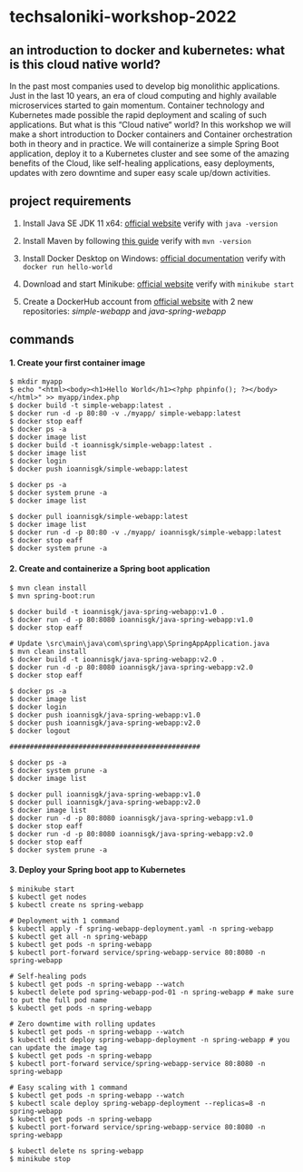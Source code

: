 # techsaloniki-workshop-2022

## an introduction to docker and kubernetes: what is this cloud native world?

In the past most companies used to develop big monolithic applications. Just in the last 10 years, an era of cloud computing and highly available microservices started to gain momentum. Container technology and Kubernetes made possible the rapid deployment and scaling of such applications. But what is this “Cloud native“ world? In this workshop we will make a short introduction to Docker containers and Container orchestration both in theory and in practice. We will containerize a simple Spring Boot application, deploy it to a Kubernetes cluster and see some of the amazing benefits of the Cloud, like self-healing applications, easy deployments, updates with zero downtime and super easy scale up/down activities.

## project requirements

1. Install Java SE JDK 11 x64: [official website](https://www.oracle.com/java/technologies/javase-jdk11-downloads.html) verify with `java -version`

2. Install Maven by following [this guide](https://mkyong.com/maven/how-to-install-maven-in-windows/) verify with `mvn -version`

3. Install Docker Desktop on Windows: [official documentation](https://docs.docker.com/desktop/windows/install/) verify with `docker run hello-world`

4. Download and start Minikube: [official website](https://minikube.sigs.k8s.io/docs/start/) verify with `minikube start`

5. Create a DockerHub account from [official website](https://hub.docker.com/) with 2 new repositories: *simple-webapp* and *java-spring-webapp*


## commands

#### 1. Create your first container image

```
$ mkdir myapp
$ echo "<html><body><h1>Hello World</h1><?php phpinfo(); ?></body></html>" >> myapp/index.php
$ docker build -t simple-webapp:latest .
$ docker run -d -p 80:80 -v ./myapp/ simple-webapp:latest
$ docker stop eaff
$ docker ps -a
$ docker image list
$ docker build -t ioannisgk/simple-webapp:latest .
$ docker image list
$ docker login
$ docker push ioannisgk/simple-webapp:latest

$ docker ps -a
$ docker system prune -a
$ docker image list

$ docker pull ioannisgk/simple-webapp:latest
$ docker image list
$ docker run -d -p 80:80 -v ./myapp/ ioannisgk/simple-webapp:latest
$ docker stop eaff
$ docker system prune -a
```

#### 2. Create and containerize a Spring boot application

```
$ mvn clean install
$ mvn spring-boot:run

$ docker build -t ioannisgk/java-spring-webapp:v1.0 .
$ docker run -d -p 80:8080 ioannisgk/java-spring-webapp:v1.0
$ docker stop eaff

# Update \src\main\java\com\spring\app\SpringAppApplication.java
$ mvn clean install
$ docker build -t ioannisgk/java-spring-webapp:v2.0 .
$ docker run -d -p 80:8080 ioannisgk/java-spring-webapp:v2.0
$ docker stop eaff

$ docker ps -a
$ docker image list
$ docker login
$ docker push ioannisgk/java-spring-webapp:v1.0
$ docker push ioannisgk/java-spring-webapp:v2.0
$ docker logout

###############################################

$ docker ps -a
$ docker system prune -a
$ docker image list

$ docker pull ioannisgk/java-spring-webapp:v1.0
$ docker pull ioannisgk/java-spring-webapp:v2.0
$ docker image list
$ docker run -d -p 80:8080 ioannisgk/java-spring-webapp:v1.0
$ docker stop eaff
$ docker run -d -p 80:8080 ioannisgk/java-spring-webapp:v2.0
$ docker stop eaff
$ docker system prune -a
```

#### 3. Deploy your Spring boot app to Kubernetes

```
$ minikube start
$ kubectl get nodes
$ kubectl create ns spring-webapp

# Deployment with 1 command
$ kubectl apply -f spring-webapp-deployment.yaml -n spring-webapp
$ kubectl get all -n spring-webapp
$ kubectl get pods -n spring-webapp
$ kubectl port-forward service/spring-webapp-service 80:8080 -n spring-webapp

# Self-healing pods
$ kubectl get pods -n spring-webapp --watch
$ kubectl delete pod spring-webapp-pod-01 -n spring-webapp # make sure to put the full pod name
$ kubectl get pods -n spring-webapp

# Zero downtime with rolling updates
$ kubectl get pods -n spring-webapp --watch
$ kubectl edit deploy spring-webapp-deployment -n spring-webapp # you can update the image tag
$ kubectl get pods -n spring-webapp
$ kubectl port-forward service/spring-webapp-service 80:8080 -n spring-webapp

# Easy scaling with 1 command
$ kubectl get pods -n spring-webapp --watch
$ kubectl scale deploy spring-webapp-deployment --replicas=8 -n spring-webapp
$ kubectl get pods -n spring-webapp
$ kubectl port-forward service/spring-webapp-service 80:8080 -n spring-webapp

$ kubectl delete ns spring-webapp
$ minikube stop
```

